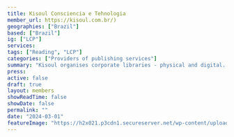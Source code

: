 ```yaml
---
title: Kisoul Consciencia e Tehnologia
member_url: https://kisoul.com.br/)
geographies: ["Brazil"]
based: ["Brazil"]
ig: ["LCP"] 
services: 
tags: ["Reading", "LCP"]
categories: ["Providers of publishing services"]
summary: "Kisoul organises corporate libraries - physical and digital. They install shelves and manage books/ebooks for the benefit of the company's employees."
press:
active: false
draft: true
layout: members
showReadTime: false
showDate: false
permalink: ""
date: "2024-03-01"
featureImage: "https://h2x021.p3cdn1.secureserver.net/wp-content/uploads/2019/12/logo.png?time=1712626960"
---
```

